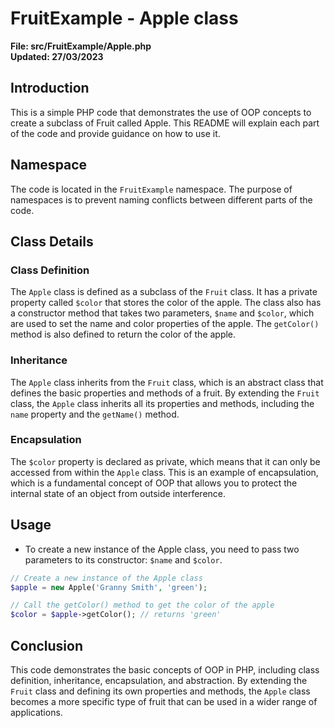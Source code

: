 # FruitExample - Apple class

**File: src/FruitExample/Apple.php**  
**Updated: 27/03/2023**

## Introduction

This is a simple PHP code that demonstrates the use of OOP concepts to create a subclass of Fruit called Apple. This README will explain each part of the code and provide guidance on how to use it.

## Namespace

The code is located in the `FruitExample` namespace. The purpose of namespaces is to prevent naming conflicts between different parts of the code.

## Class Details

### Class Definition

The `Apple` class is defined as a subclass of the `Fruit` class. It has a private property called `$color` that stores the color of the apple. The class also has a constructor method that takes two parameters, `$name` and `$color`, which are used to set the name and color properties of the apple. The `getColor()` method is also defined to return the color of the apple.

### Inheritance

The `Apple` class inherits from the `Fruit` class, which is an abstract class that defines the basic properties and methods of a fruit. By extending the `Fruit` class, the `Apple` class inherits all its properties and methods, including the `name` property and the `getName()` method.

### Encapsulation

The `$color` property is declared as private, which means that it can only be accessed from within the `Apple` class. This is an example of encapsulation, which is a fundamental concept of OOP that allows you to protect the internal state of an object from outside interference.

## Usage

- To create a new instance of the Apple class, you need to pass two parameters to its constructor: `$name` and `$color`.

```php
// Create a new instance of the Apple class
$apple = new Apple('Granny Smith', 'green');

// Call the getColor() method to get the color of the apple
$color = $apple->getColor(); // returns 'green'
```

## Conclusion

This code demonstrates the basic concepts of OOP in PHP, including class definition, inheritance, encapsulation, and abstraction. By extending the `Fruit` class and defining its own properties and methods, the `Apple` class becomes a more specific type of fruit that can be used in a wider range of applications.
